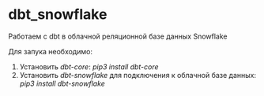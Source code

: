 # dbt_snowflake
Работаем с dbt в облачной реляционной базе данных Snowflake

Для запука необходимо: 
1. Установить *dbt-core*: *pip3 install dbt-core*
2. Установить *dbt-snowflake* для подключения к облачной базе данных: *pip3 install dbt-snowflake*

